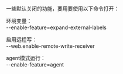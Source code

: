 一些默认关闭的功能，要用要使用以下命令打开：  

环境变量：  
--enable-feature=expand-external-labels

启用远程写：  
--web.enable-remote-write-receiver

agent模式运行：  
--enable-feature=agent